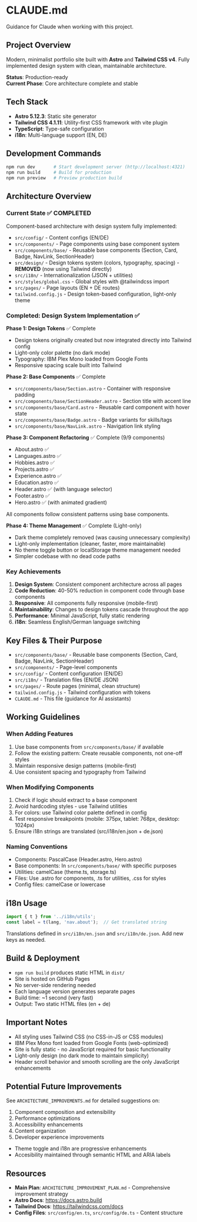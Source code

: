 # CLAUDE.md

Guidance for Claude when working with this project.

## Project Overview

Modern, minimalist portfolio site built with **Astro** and **Tailwind CSS v4**. Fully implemented design system with clean, maintainable architecture.

**Status**: Production-ready  
**Current Phase**: Core architecture complete and stable

## Tech Stack

- **Astro 5.12.3**: Static site generator
- **Tailwind CSS 4.1.11**: Utility-first CSS framework with vite plugin
- **TypeScript**: Type-safe configuration
- **i18n**: Multi-language support (EN, DE)

## Development Commands

```bash
npm run dev       # Start development server (http://localhost:4321)
npm run build     # Build for production
npm run preview   # Preview production build
```

## Architecture Overview

### Current State ✅ COMPLETED
Component-based architecture with design system fully implemented:
- `src/config/` - Content configs (EN/DE)
- `src/components/` - Page components using base component system
- `src/components/base/` - Reusable base components (Section, Card, Badge, NavLink, SectionHeader)
- `src/design/` - Design tokens system (colors, typography, spacing) - **REMOVED** (now using Tailwind directly)
- `src/i18n/` - Internationalization (JSON + utilities)
- `src/styles/global.css` - Global styles with @tailwindcss import
- `src/pages/` - Page layouts (EN + DE routes)
- `tailwind.config.js` - Design token-based configuration, light-only theme

### Completed: Design System Implementation ✅

**Phase 1: Design Tokens** ✅ Complete
- Design tokens originally created but now integrated directly into Tailwind config
- Light-only color palette (no dark mode)
- Typography: IBM Plex Mono loaded from Google Fonts
- Responsive spacing scale built into Tailwind

**Phase 2: Base Components** ✅ Complete
- `src/components/base/Section.astro` - Container with responsive padding
- `src/components/base/SectionHeader.astro` - Section title with accent line
- `src/components/base/Card.astro` - Reusable card component with hover state
- `src/components/base/Badge.astro` - Badge variants for skills/tags
- `src/components/base/NavLink.astro` - Navigation link styling

**Phase 3: Component Refactoring** ✅ Complete (9/9 components)
- About.astro ✅
- Languages.astro ✅
- Hobbies.astro ✅
- Projects.astro ✅
- Experience.astro ✅
- Education.astro ✅
- Header.astro ✅ (with language selector)
- Footer.astro ✅
- Hero.astro ✅ (with animated gradient)

All components follow consistent patterns using base components.

**Phase 4: Theme Management** ✅ Complete (Light-only)
- Dark theme completely removed (was causing unnecessary complexity)
- Light-only implementation (cleaner, faster, more maintainable)
- No theme toggle button or localStorage theme management needed
- Simpler codebase with no dead code paths

### Key Achievements
1. **Design System**: Consistent component architecture across all pages
2. **Code Reduction**: 40-50% reduction in component code through base components
3. **Responsive**: All components fully responsive (mobile-first)
4. **Maintainability**: Changes to design tokens cascade throughout the app
5. **Performance**: Minimal JavaScript, fully static rendering
6. **i18n**: Seamless English/German language switching

## Key Files & Their Purpose

- `src/components/base/` - Reusable base components (Section, Card, Badge, NavLink, SectionHeader)
- `src/components/` - Page-level components
- `src/config/` - Content configuration (EN/DE)
- `src/i18n/` - Translation files (EN/DE JSON)
- `src/pages/` - Route pages (minimal, clean structure)
- `tailwind.config.js` - Tailwind configuration with tokens
- `CLAUDE.md` - This file (guidance for AI assistants)

## Working Guidelines

### When Adding Features
1. Use base components from `src/components/base/` if available
2. Follow the existing pattern: Create reusable components, not one-off styles
3. Maintain responsive design patterns (mobile-first)
4. Use consistent spacing and typography from Tailwind

### When Modifying Components
1. Check if logic should extract to a base component
2. Avoid hardcoding styles - use Tailwind utilities
3. For colors: use Tailwind color palette defined in config
4. Test responsive breakpoints (mobile: 375px, tablet: 768px, desktop: 1024px)
5. Ensure i18n strings are translated (src/i18n/en.json + de.json)

### Naming Conventions
- Components: PascalCase (Header.astro, Hero.astro)
- Base components: In `src/components/base/` with specific purposes
- Utilities: camelCase (theme.ts, storage.ts)
- Files: Use .astro for components, .ts for utilities, .css for styles
- Config files: camelCase or lowercase

## i18n Usage

```typescript
import { t } from '../i18n/utils';
const label = t(lang, 'nav.about');  // Get translated string
```

Translations defined in `src/i18n/en.json` and `src/i18n/de.json`. Add new keys as needed.

## Build & Deployment

- `npm run build` produces static HTML in `dist/`
- Site is hosted on GitHub Pages
- No server-side rendering needed
- Each language version generates separate pages
- Build time: ~1 second (very fast)
- Output: Two static HTML files (en + de)

## Important Notes

- All styling uses Tailwind CSS (no CSS-in-JS or CSS modules)
- IBM Plex Mono font loaded from Google Fonts (web-optimized)
- Site is fully static - no JavaScript required for basic functionality
- Light-only design (no dark mode to maintain simplicity)
- Header scroll behavior and smooth scrolling are the only JavaScript enhancements

## Potential Future Improvements

See `ARCHITECTURE_IMPROVEMENTS.md` for detailed suggestions on:
1. Component composition and extensibility
2. Performance optimizations
3. Accessibility enhancements
4. Content organization
5. Developer experience improvements

- Theme toggle and i18n are progressive enhancements
- Accesibility maintained through semantic HTML and ARIA labels

## Resources

- **Main Plan**: `ARCHITECTURE_IMPROVEMENT_PLAN.md` - Comprehensive improvement strategy
- **Astro Docs**: https://docs.astro.build
- **Tailwind Docs**: https://tailwindcss.com/docs
- **Config Files**: `src/config/en.ts`, `src/config/de.ts` - Content structure